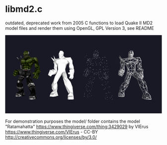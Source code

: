# libmd2.c
outdated, deprecated work from 2005
C functions to load Quake II MD2 model files and render them using OpenGL, GPL Version 3, see README

![demo animation](animation.gif)

For demonstration purposes the model/ folder contains the model "Ratamahatta" https://www.thingiverse.com/thing:3429029 by VIErus https://www.thingiverse.com/VIErus - CC-BY http://creativecommons.org/licenses/by/3.0/
